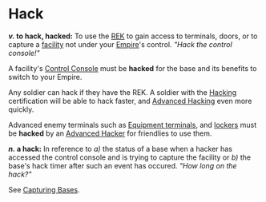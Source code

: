 # Hack

**_v._ to hack, hacked:** To use the [REK](../weapons/Remote_Electronics_Kit.md)
to gain access to terminals, doors, or to capture a
[facility](../locations/Facilities.md) not under your [Empire](Empire.md)'s
control. _"Hack the control console!"_

A facility's [Control Console](../locations/Control_Console.md) must be
**hacked** for the base and its benefits to switch to your Empire.

Any soldier can hack if they have the REK. A soldier with the
[Hacking](<../certifications/Hacking_(Certification).md>) certification will be
able to hack faster, and
[Advanced Hacking](../certifications/Advanced_Hacking.md) even more quickly.

Advanced enemy terminals such as
[Equipment terminals](../items/Equipment_Terminal.md), and
[lockers](../items/Lockers.md) must be **hacked** by an
[Advanced Hacker](../certifications/Advanced_Hacking.md) for friendlies to use
them.

**_n._ a hack:** In reference to _a)_ the status of a base when a hacker has
accessed the control console and is trying to capture the facility or _b)_ the
base's hack timer after such an event has occured. _"How long on the hack?"_

See [Capturing Bases](../archive/strategy/Capturing_Bases.md).
